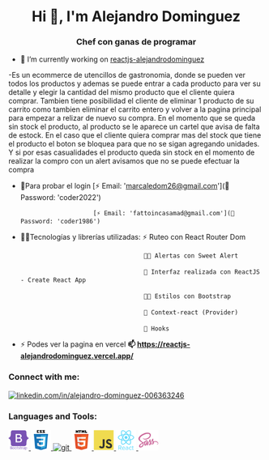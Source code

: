 <h1 align="center">Hi 👋, I'm Alejandro Dominguez</h1>
<h3 align="center">Chef con ganas de programar</h3>

- 🔭 I’m currently working on [reactjs-alejandrodominguez](https://github.com/alejandrodominguez1986/reactjs-alejandrodominguez.git)

-Es un ecommerce de utencillos de gastronomia, donde se pueden ver todos los productos y ademas se puede entrar a cada producto para ver su detalle y elegir la cantidad del mismo producto que el cliente quiera comprar. Tambien tiene posibilidad el cliente de eliminar 1 producto de su carrito como tambien eliminar el carrito entero y volver a la pagina principal para empezar a relizar de nuevo su compra.
En el momento que se queda sin stock el producto, al producto se le aparece un cartel que avisa de falta de estock. En el caso que el cliente quiera comprar mas del stock que tiene el producto el boton se bloquea para que no se sigan agregando unidades. Y si por esas casualidades el producto queda sin stock en el momento de realizar la compro con un alert avisamos que no se puede efectuar la compra 



- 📝Para probar el login [⚡ Email: 'marcaledom26@gmail.com'](📝 Password: 'coder2022')

                          [⚡ Email: 'fattoincasamad@gmail.com'](📝 Password: 'coder1986')

- 👨‍💻Tecnologías y librerías utilizadas: 
                                        ⚡ Ruteo con React Router Dom

                                        👨‍💻 Alertas con Sweet Alert

                                        📄 Interfaz realizada con ReactJS - Create React App

                                        👨‍💻 Estilos con Bootstrap

                                        📄 Context-react (Provider)

                                        📄 Hooks
                                        

- ⚡ Podes ver la pagina en vercel **📫 https://reactjs-alejandrodominguez.vercel.app/**

<h3 align="left">Connect with me:</h3>
<p align="left">
<a href="https://linkedin.com/in/linkedin.com/in/alejandro-dominguez-006363246" target="blank"><img align="center" src="https://raw.githubusercontent.com/rahuldkjain/github-profile-readme-generator/master/src/images/icons/Social/linked-in-alt.svg" alt="linkedin.com/in/alejandro-dominguez-006363246" height="30" width="40" /></a>
</p>

<h3 align="left">Languages and Tools:</h3>
<p align="left"> <a href="https://getbootstrap.com" target="_blank" rel="noreferrer"> <img src="https://raw.githubusercontent.com/devicons/devicon/master/icons/bootstrap/bootstrap-plain-wordmark.svg" alt="bootstrap" width="40" height="40"/> </a> <a href="https://www.w3schools.com/css/" target="_blank" rel="noreferrer"> <img src="https://raw.githubusercontent.com/devicons/devicon/master/icons/css3/css3-original-wordmark.svg" alt="css3" width="40" height="40"/> </a> <a href="https://git-scm.com/" target="_blank" rel="noreferrer"> <img src="https://www.vectorlogo.zone/logos/git-scm/git-scm-icon.svg" alt="git" width="40" height="40"/> </a> <a href="https://www.w3.org/html/" target="_blank" rel="noreferrer"> <img src="https://raw.githubusercontent.com/devicons/devicon/master/icons/html5/html5-original-wordmark.svg" alt="html5" width="40" height="40"/> </a> <a href="https://developer.mozilla.org/en-US/docs/Web/JavaScript" target="_blank" rel="noreferrer"> <img src="https://raw.githubusercontent.com/devicons/devicon/master/icons/javascript/javascript-original.svg" alt="javascript" width="40" height="40"/> </a> <a href="https://reactjs.org/" target="_blank" rel="noreferrer"> <img src="https://raw.githubusercontent.com/devicons/devicon/master/icons/react/react-original-wordmark.svg" alt="react" width="40" height="40"/> </a> <a href="https://sass-lang.com" target="_blank" rel="noreferrer"> <img src="https://raw.githubusercontent.com/devicons/devicon/master/icons/sass/sass-original.svg" alt="sass" width="40" height="40"/> </a> </p>
